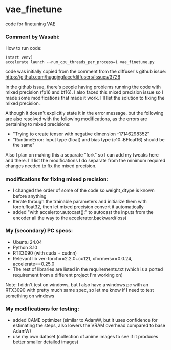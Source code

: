 # vae_finetune
 code for finetuning VAE
 
 ### Comment by Wasabi:
 
 How to run code:
 ```
 (start venv)
 accelerate launch --num_cpu_threads_per_process=1 vae_finetune.py
 ```
 
 code was initially copied from the comment from the diffuser's github issue: https://github.com/huggingface/diffusers/issues/3726
 
 In the github issue, there's people having problems running the code with mixed precision (fp16 and bf16). I also faced this mixed precision issue so I made some modifications that made it work. I'll list the solution to fixing the mixed precision.
 
 Although it doesn't explicitly state it in the error message, but the following are also resolved with the following modifications, as the errors are pertaining to mixed precisions:
 - "Trying to create tensor with negative dimension -17146298352"
 - "RuntimeError: Input type (float) and bias type (c10::BFloat16) should be the same"
 
 Also I plan on making this a separate "fork" so I can add my tweaks here and there. I'll list the modifications I do separate from the minimum required changes needed to fix the mixed precision.
 
 ### modifications for fixing mixed precision:
 - I changed the order of some of the code so weight_dtype is known before anything
 - Iterate through the trainable parameters and initialize them with torch.float32, then let mixed precision convert it automatically
 - added "with accelertor.autocast():" to autocast the inputs from the encoder all the way to the accelerator.backward(loss)
 
### My (secondary) PC specs:
- Ubuntu 24.04
- Python 3.10
- RTX3090 (with cuda + cudnn)
- Relevant lib ver: torch==2.2.0+cu121, xformers==0.0.24, accelerate==0.25.0 
- The rest of libraries are listed in the requirements.txt (which is a ported requirement from a different project I'm working on)

Note: I didn't test on windows, but I also have a windows pc with an RTX3090 with pretty much same spec, so let me know if I need to test something on windows

 
### My modifications for testing:
- added CAME optimizer (similar to AdamW, but it uses confidence for estimating the steps, also lowers the VRAM overhead compared to base AdamW)
- use my own dataset (collection of anime images to see if it produces better smaller detailed images)

 
